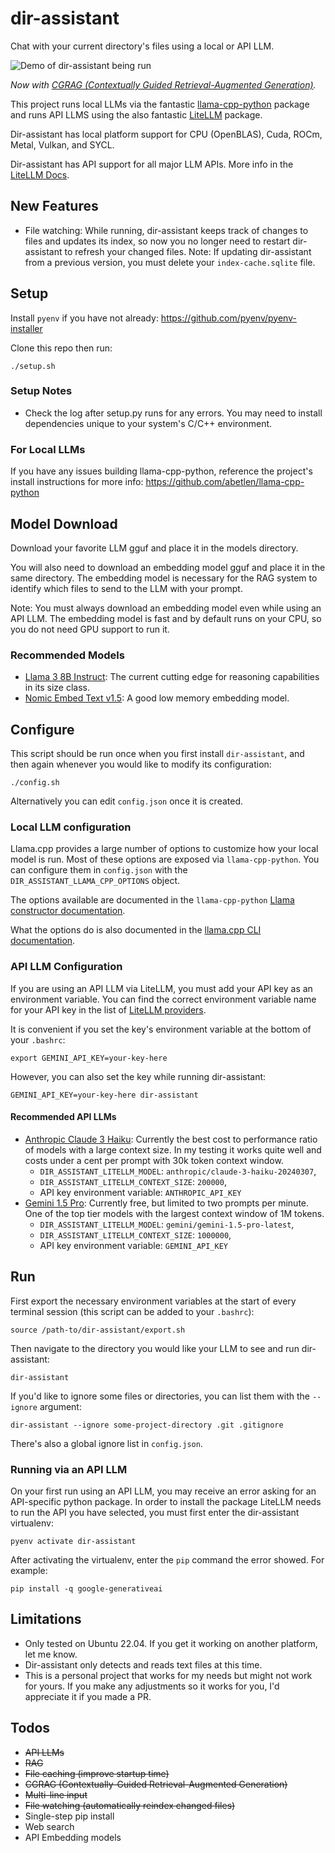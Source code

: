 # dir-assistant

Chat with your current directory's files using a local or API LLM.

![Demo of dir-assistant being run](demo.gif)

*Now with [CGRAG (Contextually Guided Retrieval-Augmented Generation)](https://medium.com/@djangoist/how-to-create-accurate-llm-responses-on-large-code-repositories-presenting-cgrag-a-new-feature-of-e77c0ffe432d).*

This project runs local LLMs via the fantastic [llama-cpp-python](https://github.com/abetlen/llama-cpp-python) package
and runs API LLMS using the also fantastic [LiteLLM](https://github.com/BerriAI/litellm) package.

Dir-assistant has local platform support for CPU (OpenBLAS), Cuda, ROCm, Metal, Vulkan, and SYCL.

Dir-assistant has API support for all major LLM APIs. More info in the 
[LiteLLM Docs](https://docs.litellm.ai/docs/providers).

## New Features

* File watching: While running, dir-assistant keeps track of changes to files and updates its index, so now you
no longer need to restart dir-assistant to refresh your changed files. Note: If updating dir-assistant from a previous
version, you must delete your `index-cache.sqlite` file.

## Setup

Install `pyenv` if you have not already: https://github.com/pyenv/pyenv-installer

Clone this repo then run:
```
./setup.sh
```

### Setup Notes 

* Check the log after setup.py runs for any errors. You may need to install 
dependencies unique to your system's C/C++ environment.

### For Local LLMs

If you have any issues building llama-cpp-python, reference the project's install 
instructions for more info: https://github.com/abetlen/llama-cpp-python

## Model Download

Download your favorite LLM gguf and place it in the models directory.

You will also need to download an embedding model gguf and place it in the same directory. The embedding model is 
necessary for the RAG system to identify which files to send to the LLM with your prompt.

Note: You must always download an embedding model even while using an API LLM. The embedding model is fast and by default
runs on your CPU, so you do not need GPU support to run it.

### Recommended Models

- [Llama 3 8B Instruct](https://huggingface.co/QuantFactory/Meta-Llama-3-8B-Instruct-GGUF): The current cutting edge for
reasoning capabilities in its size class.
- [Nomic Embed Text v1.5](https://huggingface.co/nomic-ai/nomic-embed-text-v1.5-GGUF): A good low memory embedding model.

## Configure

This script should be run once when you first install `dir-assistant`, and then again whenever you would
like to modify its configuration:

```
./config.sh
```

Alternatively you can edit `config.json` once it is created.

### Local LLM configuration

Llama.cpp provides a large number of options to customize how your local model is run. Most of these options are
exposed via `llama-cpp-python`. You can configure them in `config.json` with the `DIR_ASSISTANT_LLAMA_CPP_OPTIONS`
object.

The options available are documented in the `llama-cpp-python`
[Llama constructor documentation](https://llama-cpp-python.readthedocs.io/en/latest/api-reference/#llama_cpp.Llama).

What the options do is also documented in the 
[llama.cpp CLI documentation](https://github.com/ggerganov/llama.cpp/blob/master/examples/main/README.md).

### API LLM Configuration

If you are using an API LLM via LiteLLM, you must add your API key as an environment variable. You can find the correct
environment variable name for your API key in the list of [LiteLLM providers](https://docs.litellm.ai/docs/providers).

It is convenient if you set the key's environment variable at the bottom of your `.bashrc`:

```
export GEMINI_API_KEY=your-key-here
```

However, you can also set the key while running dir-assistant:

```
GEMINI_API_KEY=your-key-here dir-assistant
```

#### Recommended API LLMs

- [Anthropic Claude 3 Haiku](https://console.anthropic.com/dashboard): Currently the best cost to performance ratio
of models with a large context size. In my testing it works quite well and costs under a cent per prompt with 30k token
context window.
  - `DIR_ASSISTANT_LITELLM_MODEL`: `anthropic/claude-3-haiku-20240307`,
  - `DIR_ASSISTANT_LITELLM_CONTEXT_SIZE`: `200000`,
  - API key environment variable: `ANTHROPIC_API_KEY`
- [Gemini 1.5 Pro](https://ai.google.dev/pricing): Currently free, but limited to two prompts per minute. One of the 
top tier models with the largest context window of 1M tokens.
  - `DIR_ASSISTANT_LITELLM_MODEL`: `gemini/gemini-1.5-pro-latest`,
  - `DIR_ASSISTANT_LITELLM_CONTEXT_SIZE`: `1000000`,
  - API key environment variable: `GEMINI_API_KEY`

## Run

First export the necessary environment variables at the start of every terminal session
(this script can be added to your `.bashrc`):

```
source /path-to/dir-assistant/export.sh
```

Then navigate to the directory you would like your LLM to see and run dir-assistant:

```
dir-assistant
```

If you'd like to ignore some files or directories, you can list them with the `--ignore` argument:

```
dir-assistant --ignore some-project-directory .git .gitignore
```

There's also a global ignore list in `config.json`.

### Running via an API LLM

On your first run using an API LLM, you may receive an error asking for an API-specific python package.
In order to install the package LiteLLM needs to run the API you have selected, you must first enter
the dir-assistant virtualenv:

```
pyenv activate dir-assistant
```

After activating the virtualenv, enter the `pip` command the error showed. For example:

```
pip install -q google-generativeai
```

## Limitations

- Only tested on Ubuntu 22.04. If you get it working on another platform, let me know.
- Dir-assistant only detects and reads text files at this time.
- This is a personal project that works for my needs but might not work for yours. If you make any adjustments so it works for you, I'd appreciate it if you made a PR.

## Todos

- ~~API LLMs~~
- ~~RAG~~
- ~~File caching (improve startup time)~~
- ~~CGRAG (Contextually-Guided Retrieval-Augmented Generation)~~
- ~~Multi-line input~~
- ~~File watching (automatically reindex changed files)~~
- Single-step pip install
- Web search
- API Embedding models
